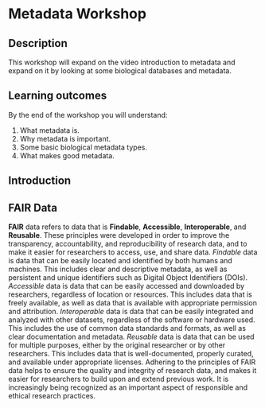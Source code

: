 # Metadata Workshop
## Description
This workshop will expand on the video introduction to metadata and expand on it by looking at some biological databases and metadata.

## Learning outcomes

By the end of the workshop you will understand:

1. What metadata is.
2. Why metadata is important.
3. Some basic biological metadata types.
4. What makes good metadata.

## Introduction


## FAIR Data

**FAIR** data refers to data that is **Findable**, **Accessible**, **Interoperable**, and **Reusable**. These principles were developed in order to improve the transparency, accountability, and reproducibility of research data, and to make it easier for researchers to access, use, and share data.
*Findable* data is data that can be easily located and identified by both humans and machines. This includes clear and descriptive metadata, as well as persistent and unique identifiers such as Digital Object Identifiers (DOIs).
*Accessible* data is data that can be easily accessed and downloaded by researchers, regardless of location or resources. This includes data that is freely available, as well as data that is available with appropriate permission and attribution.
*Interoperable* data is data that can be easily integrated and analyzed with other datasets, regardless of the software or hardware used. This includes the use of common data standards and formats, as well as clear documentation and metadata.
*Reusable* data is data that can be used for multiple purposes, either by the original researcher or by other researchers. This includes data that is well-documented, properly curated, and available under appropriate licenses.
Adhering to the principles of FAIR data helps to ensure the quality and integrity of research data, and makes it easier for researchers to build upon and extend previous work. It is increasingly being recognized as an important aspect of responsible and ethical research practices.



